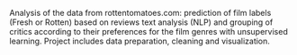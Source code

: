 Analysis of the data from rottentomatoes.com: prediction of film labels (Fresh or Rotten) based on reviews text analysis (NLP) and grouping of critics according to their preferences for the film genres with unsupervised learning.
Project includes data preparation, cleaning and visualization.
